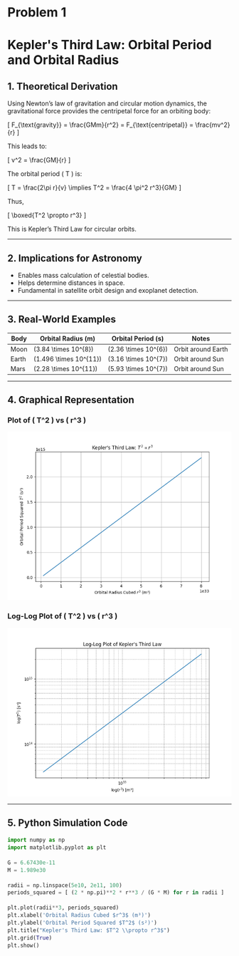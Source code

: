 # Problem 1
# Kepler's Third Law: Orbital Period and Orbital Radius

## 1. Theoretical Derivation

Using Newton’s law of gravitation and circular motion dynamics, the gravitational force provides the centripetal force for an orbiting body:

\[
F_{\text{gravity}} = \frac{GMm}{r^2} = F_{\text{centripetal}} = \frac{mv^2}{r}
\]

This leads to:

\[
v^2 = \frac{GM}{r}
\]

The orbital period \( T \) is:

\[
T = \frac{2\pi r}{v} \implies T^2 = \frac{4 \pi^2 r^3}{GM}
\]

Thus,

\[
\boxed{T^2 \propto r^3}
\]

This is Kepler’s Third Law for circular orbits.

---

## 2. Implications for Astronomy

- Enables mass calculation of celestial bodies.
- Helps determine distances in space.
- Fundamental in satellite orbit design and exoplanet detection.

---

## 3. Real-World Examples

| Body  | Orbital Radius (m)  | Orbital Period (s) | Notes                      |
|-------|---------------------|--------------------|----------------------------|
| Moon  | \(3.84 \times 10^{8}\) | \(2.36 \times 10^{6}\)   | Orbit around Earth          |
| Earth | \(1.496 \times 10^{11}\) | \(3.16 \times 10^{7}\)   | Orbit around Sun            |
| Mars  | \(2.28 \times 10^{11}\) | \(5.93 \times 10^{7}\)   | Orbit around Sun            |

---

## 4. Graphical Representation

### Plot of \( T^2 \) vs \( r^3 \)

![Kepler's Third Law Linear Plot](images/Kepler_T2_vs_r3.png)

### Log-Log Plot of \( T^2 \) vs \( r^3 \)

![Kepler's Third Law Log-Log Plot](images/Kepler_loglog_T2_vs_r3.png)

---

## 5. Python Simulation Code

```python
import numpy as np
import matplotlib.pyplot as plt

G = 6.67430e-11
M = 1.989e30

radii = np.linspace(5e10, 2e11, 100)
periods_squared = [ (2 * np.pi)**2 * r**3 / (G * M) for r in radii ]

plt.plot(radii**3, periods_squared)
plt.xlabel('Orbital Radius Cubed $r^3$ (m³)')
plt.ylabel('Orbital Period Squared $T^2$ (s²)')
plt.title("Kepler's Third Law: $T^2 \\propto r^3$")
plt.grid(True)
plt.show()
